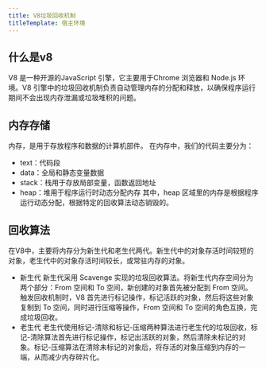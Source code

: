 ```yaml
---
title: V8垃圾回收机制
titleTemplate: 宿主环境
---
```

## 什么是v8
V8 是一种开源的JavaScript 引擎，它主要用于Chrome 浏览器和 Node.js 环境。V8 引擎中的垃圾回收机制负责自动管理内存的分配和释放，以确保程序运行期间不会出现内存泄漏或垃圾堆积的问题。
## 内存存储
内存，是用于存放程序和数据的计算机部件。
在内存中，我们的代码主要分为：
- text：代码段
- data：全局和静态变量数据
- stack：栈用于存放局部变量，函数返回地址
- heap：堆用于程序运行时动态分配内存
其中，heap 区域里的内存是根据程序运行动态分配，根据特定的回收算法动态销毁的。
## 回收算法
在V8中，主要将内存分为新生代和老生代两代。新生代中的对象存活时间较短的对象，老生代中的对象存活时间较长，或常驻内存的对象。
- 新生代
新生代采用 Scavenge 实现的垃圾回收算法。将新生代内存空间分为两个部分：From 空间和 To 空间，新创建的对象首先被分配到 From 空间。触发回收机制时，V8 首先进行标记操作，标记活跃的对象，然后将这些对象复制到 To 空间，同时进行压缩等操作，From 空间和 To 空间的角色互换，完成垃圾回收。
- 老生代
老生代使用标记-清除和标记-压缩两种算法进行老生代的垃圾回收，标记-清除算法首先进行标记操作，标记出活跃的对象，然后清除未标记的对象。标记-压缩算法在清除未标记的对象后，将存活的对象压缩到内存的一端，从而减少内存碎片化。